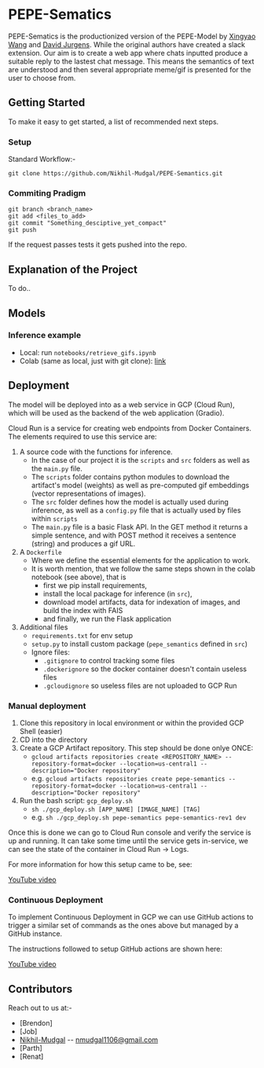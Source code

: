 # PEPE-Sematics

PEPE-Sematics is the productionized version of the PEPE-Model by [Xingyao Wang](https://xingyaoww.github.io/) and [David Jurgens](https://jurgens.people.si.umich.edu/). While the original authors have created a slack extension. Our aim is to create a web app where chats inputted produce a suitable reply to the lastest chat message. This means the semantics of text are understood and then several appropriate meme/gif is presented for the user to choose from.

## Getting Started

To make it easy to get started, a list of recommended next steps.

### Setup 

Standard Workflow:- 

```
git clone https://github.com/Nikhil-Mudgal/PEPE-Semantics.git

```

### Commiting Pradigm 

```
git branch <branch_name>
git add <files_to_add>
git commit "Something_desciptive_yet_compact"
git push 

```
If the request passes tests it gets pushed into the repo. 

## Explanation of the Project

To do..


## Models

### Inference example 
- Local: run `notebooks/retrieve_gifs.ipynb`
- Colab (same as local, just with git clone): [link](https://colab.research.google.com/drive/1wDCRnv8ohWk32JxgRC3Qh4BX9ecfs2_H?usp=sharing)

## Deployment

The model will be deployed into as a web service in GCP (Cloud Run), which will be used as the backend of the web application (Gradio). 

Cloud Run is a service for creating web endpoints from Docker Containers. The elements required to use this service are: 

1. A source code with the functions for inference.
    - In the case of our project it is the `scripts` and `src` folders as well as the `main.py` file. 
    - The `scripts` folder contains python modules to download the artifact's model (weights) as well as pre-computed gif embeddings (vector representations of images). 
    - The `src` folder defines how the model is actually used during inference, as well as a `config.py` file that is actually used by files within `scripts`
    - The `main.py` file is a basic Flask API. In the GET method it returns a simple sentence, and with POST method it receives a sentence (string) and produces a gif URL.
2. A `Dockerfile`
    - Where we define the essential elements for the application to work.
    - It is worth mention, that we follow the same steps shown in the colab notebook (see above), that is
        - first we pip install requirements,
        - install the local package for inference (in `src`),
        - download model artifacts, data for indexation of images, and build the index with FAIS
        - and finally, we run the Flask application
3. Additional files
    - `requirements.txt` for env setup
    - `setup.py` to install custom package (`pepe_semantics` defined in `src`)
    - Ignore files:
        - `.gitignore` to control tracking some files
        - `.dockerignore` so the docker container doesn't contain useless files
        - `.gcloudignore` so useless files are not uploaded to GCP Run

### Manual deployment

1. Clone this repository in local environment or within the provided GCP Shell (easier)
2. CD into the directory
3. Create a GCP Artifact repository. This step should be done onlye ONCE:
    - `gcloud artifacts repositories create <REPOSITORY_NAME> --repository-format=docker --location=us-central1 --description="Docker repository"`
    - e.g. `gcloud artifacts repositories create pepe-semantics --repository-format=docker --location=us-central1 --description="Docker repository"`
4. Run the bash script: `gcp_deploy.sh`
    - `sh ./gcp_deploy.sh [APP_NAME] [IMAGE_NAME] [TAG]`
    - e.g. `sh ./gcp_deploy.sh pepe-semantics pepe-semantics-rev1 dev`

Once this is done we can go to Cloud Run console and verify the service is up and running. It can take some time until the service gets in-service, we can see the state of the container in Cloud Run -> Logs.

For more information for how this setup came to be, see: 

[YouTube video](https://www.youtube.com/watch?v=FPFDg5znLTM&list=PLY91jl6VVD7wLP84OUgmjGSUBbem92KHk&index=3&ab_channel=FedericoTartarini)


### Continuous Deployment

To implement Continuous Deployment in GCP we can use GitHub actions to trigger a similar set of commands as the ones above but managed by a GitHub instance.

The instructions followed to setup GitHub actions are shown here:

[YouTube video](https://www.youtube.com/watch?v=NCa0RTSUEFQ&list=PLY91jl6VVD7wLP84OUgmjGSUBbem92KHk&index=8&ab_channel=FedericoTartarini)



## Contributors 

Reach out to us at:-

* [Brendon]
* [Job]
* [Nikhil-Mudgal](https://github.com/Nikhil-Mudgal) -- nmudgal1106@gmail.com
* [Parth]
* [Renat]


